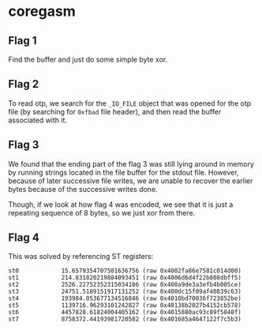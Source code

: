 # coregasm

## Flag 1
Find the buffer and just do some simple byte xor.

## Flag 2
To read otp, we search for the `_IO_FILE` object that was opened for the otp
file (by searching for `0xfbad` file header), and then read the buffer
associated with it.

## Flag 3
We found that the ending part of the flag 3 was still lying around in memory by
running strings located in the file buffer for the stdout file. However, because
of later successive file writes, we are unable to recover the earlier bytes
because of the successive writes done.

Though, if we look at how flag 4 was encoded, we see that it is just a repeating
sequence of 8 bytes, so we just xor from there.

## Flag 4
This was solved by referencing ST registers:
```
st0            15.6579354707501636756 (raw 0x4002fa86e7581c014d00)
st1            214.831820219884093451 (raw 0x4006d6d4f22b808dbff5)
st2            2526.22752352315034186 (raw 0x400a9de3a3efb4b005ce)
st3            24751.5189151917131252 (raw 0x400dc15f09af40839c63)
st4            193984.053677134516846 (raw 0x4010bd70036f723852be)
st5            1139716.96293101242827 (raw 0x40138b2027b4152cb578)
st6            4457828.61824004405162 (raw 0x4015880ac93c89f5848f)
st7            8758372.44193981720582 (raw 0x401685a4647122f7c5b3)
```

